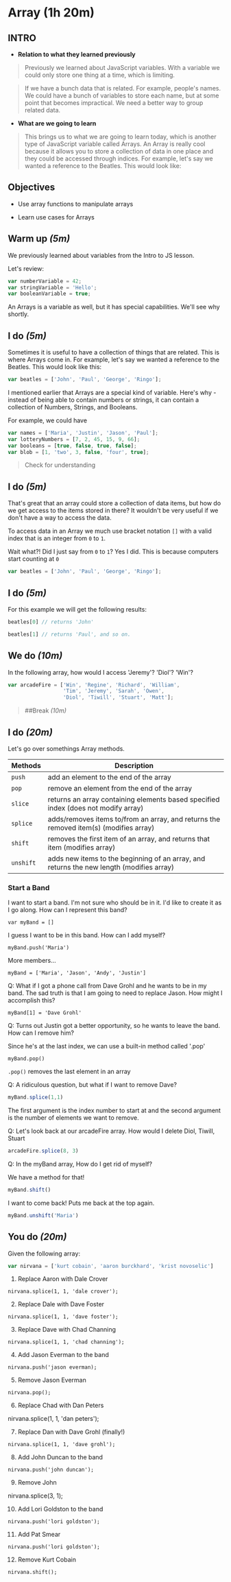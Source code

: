 # Array (1h 20m)

## INTRO
- **Relation to what they learned previously**

> Previously we learned about JavaScript variables. With a variable we could only store one thing at a time, which is limiting.

> If we have a bunch data that is related. For example, people's names. We could have a bunch of variables to store each name, but at some point that becomes impractical. We need a better way to group related data.

- **What are we going to learn**

> This brings us to what we are going to learn today, which is another type of JavaScript variable called Arrays. An Array is really cool because it allows you to store a collection of data in one place and they could be accessed through indices.
For example, let's say we wanted a reference to the Beatles.  This would look like:

## Objectives
- Use array functions to manipulate arrays

- Learn use cases for Arrays

## Warm up _(5m)_
We previously learned about variables from the Intro to JS lesson.

Let's review:

```js
var numberVariable = 42;
var stringVariable = 'Hello';
var booleanVariable = true;
```

An Arrays is a variable as well, but it has special capabilities. We'll see why shortly.

## I do _(5m)_
Sometimes it is useful to have a collection of things that are related. This is where Arrays come in. For example, let's say we wanted a reference to the Beatles. This would look like this:

```js
var beatles = ['John', 'Paul', 'George', 'Ringo'];
```

I mentioned earlier that Arrays are a special kind of variable. Here's why - instead of being able to contain numbers or strings, it can contain a collection of Numbers, Strings, and Booleans.

For example, we could have

```js
var names = ['Maria', 'Justin', 'Jason', 'Paul'];
var lotteryNumbers = [7, 2, 45, 15, 9, 66];
var booleans = [true, false, true, false];
var blob = [1, 'two', 3, false, 'four', true];
```

> Check for understanding

## I do _(5m)_
That's great that an array could store a collection of data items, but how do we get access to the items stored in there? It wouldn't be very useful if we don't have a way to access the data.

To access data in an Array we much use bracket notation `[]` with a valid index that is an integer from `0` to `1`.

Wait what?! Did I just say from `0` to `1`?
Yes I did. This is because computers start counting at `0`

```js
var beatles = ['John', 'Paul', 'George', 'Ringo'];
```

## I do _(5m)_
For this example we will get the following results:

```js
beatles[0] // returns 'John'

beatles[1] // returns 'Paul', and so on.
```

## We do _(10m)_
In the following array, how would I access 'Jeremy'? 'Diol'? 'Win'?

```js
var arcadeFire = ['Win', 'Regine', 'Richard', 'William',
                  'Tim', 'Jeremy', 'Sarah', 'Owen',
                  'Diol', 'Tiwill', 'Stuart', 'Matt'];
```

> ##Break _(10m)_

## I do _(20m)_
Let's go over somethings Array methods.

| Methods | Description  |
|---|---|
| `push` | add an element to the end of the array |
| `pop` | remove an element from the end of the array |
| `slice` | returns an array containing elements based specified index (does not modify array) |
| `splice` | adds/removes items to/from an array, and returns the removed item(s) (modifies array) |
| `shift` | removes the first item of an array, and returns that item (modifies array) |
| `unshift` | adds new items to the beginning of an array, and returns the new length (modifies array) |

### Start a Band

I want to start a band. I'm not sure who should be in it. I'd like to create it as I go along. How can I represent this band?

`var myBand = []`

I guess I want to be in this band. How can I add myself?

`myBand.push('Maria')`

More members...

`myBand = ['Maria', 'Jason', 'Andy', 'Justin']`

Q: What if I got a phone call from Dave Grohl and he wants to be in my band. The sad truth is that I am going to need to replace Jason. How might I accomplish this?

`myBand[1] = 'Dave Grohl'`

Q: Turns out Justin got a better opportunity, so he wants to leave the band. How can I remove him?

Since he's at the last index, we can use a built-in method called '.pop'

``myBand.pop()``

``.pop()`` removes the last element in an array

Q: A ridiculous question, but what if I want to remove Dave?

```js
myBand.splice(1,1)
```

The first argument is the index number to start at and the second argument is the number of elements we want to remove.

Q: Let's look back at our arcadeFire array. How would I delete Diol, Tiwill, Stuart

```js
arcadeFire.splice(8, 3)
```

Q: In the myBand array, How do I get rid of myself?

We have a method for that!

```js
myBand.shift()
```

I want to come back! Puts me back at the top again.

```js
myBand.unshift('Maria')
```

## You do _(20m)_
Given the following array:

```js
var nirvana = ['kurt cobain', 'aaron burckhard', 'krist novoselic']
```

1. Replace Aaron with Dale Crover

`nirvana.splice(1, 1, 'dale crover');`

2. Replace Dale with Dave Foster

`nirvana.splice(1, 1, 'dave foster');`

3. Replace Dave with Chad Channing

`nirvana.splice(1, 1, 'chad channing');`

4. Add Jason Everman to the band

`nirvana.push('jason everman);`

5. Remove Jason Everman

`nirvana.pop();`

6. Replace Chad with Dan Peters

nirvana.splice(1, 1, 'dan peters');

7. Replace Dan with Dave Grohl (finally!)

`nirvana.splice(1, 1, 'dave grohl');`

8. Add John Duncan to the band

`nirvana.push('john duncan');`

9. Remove John

nirvana.splice(3, 1);

10. Add Lori Goldston to the band

`nirvana.push('lori goldston');`

11. Add Pat Smear

`nirvana.push('lori goldston');`

12. Remove Kurt Cobain

`nirvana.shift();`

